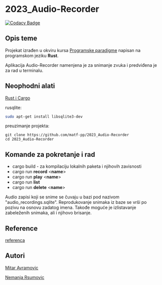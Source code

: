 # 2023_Audio-Recorder

[![Codacy Badge](https://app.codacy.com/project/badge/Grade/1e6655af03f24245b32496f5dab9e933)](https://app.codacy.com/gh/matf-pp/2023_Audio-Recorder/dashboard?utm_source=gh&utm_medium=referral&utm_content=&utm_campaign=Badge_grade)

## Opis teme
Projekat izrađen u okviru kursa [Programske paradigme](http://www.programskijezici.matf.bg.ac.rs/ProgramskeParadigmeI.html) napisan na programskom jeziku **Rust**.

Aplikacija Audio-Recorder namenjena je za snimanje zvuka i predviđena je za rad u terminalu.

## Neophodni alati
 [Rust i Cargo](https://doc.rust-lang.org/cargo/getting-started/installation.html)
 
 rusqlite:
 ```bash
sudo apt-get install libsqlite3-dev
 ```
 
 preuzimanje projekta:
 ```
 git clone https://github.com/matf-pp/2023_Audio-Recorder
 cd 2023_Audio-Recorder
 ```

## Komande za pokretanje i rad
*   cargo build - za kompilaciju lokalnih paketa i njihovih zavisnosti
*   cargo run **record** <**name**>
*   cargo run **play** <**name**>
*   cargo run **list**
*   cargo run **delete** <**name**>

Audio zapisi koji se snime se čuvaju u bazi pod nazivom  "audio_recordings.sqlite". Reprodukovanje snimaka iz baze se vrši po pozivu na osnovu zadatog imena. Takođe moguće je izlistavanje zabeleženih snimaka, ali i njihovo brisanje.

## Reference
[referenca](https://github.com/rustaudio/cpal)

## Autori
[Mitar Avramovic](https://github.com/MitarAvramovic1889)

[Nemanja Rsumovic](https://github.com/nemanja-rsumovic)
